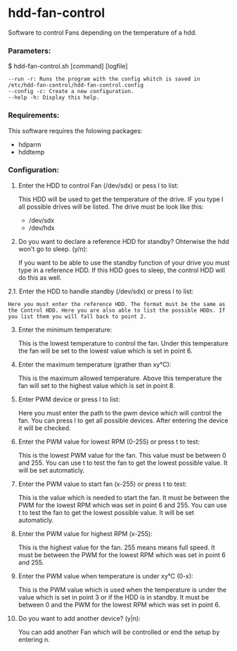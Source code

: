 hdd-fan-control
=================

Software to control Fans depending on the temperature of a hdd.


### Parameters:
$ hdd-fan-control.sh [command] [logfile]

    --run -r: Runs the program with the config whitch is saved in /etc/hdd-fan-control/hdd-fan-control.config
    --config -c: Create a new configuration.
    --help -h: Display this help.

### Requirements:
This software requires the folowing packages:
* hdparm
* hddtemp

### Configuration:
1. Enter the HDD to control Fan (/dev/sdx) or pess l to list:

    This HDD will be used to get the temperature of the drive. IF you type l all possible drives will be listed. The drive must be look like this:
    
    * /dev/sdx
    * /dev/hdx

2. Do you want to declare a reference HDD for standby? Ohterwise the hdd won't go to sleep. (y/n):

    If you want to be able to use the standby function of your drive you must type in a reference HDD. If this HDD goes to sleep, the control HDD will do this as well.

2.1. Enter the HDD to handle standby (/dev/sdx) or press l to list:

    Here you must enter the reference HDD. The format must be the same as the Control HDD. Here you are also able to list the possible HDDs. If you list them you will fall back to point 2.

3. Enter the minimum temperature:

    This is the lowest temperature to control the fan. Under this temperature the fan will be set to the lowest value which is set in point 6.

4. Enter the maximum temperature (grather than xy°C):

    This is the maximum allowed temperature. Above this temperature the fan will set to the highest value which is set in point 8.

5. Enter PWM device or press l to list:

    Here you must enter the path to the pwm device which will control the fan. You can press l to get all possible devices. After entering the device it will be checked.

6. Enter the PWM value for lowest RPM (0-255) or press t to test:

    This is the lowest PWM value for the fan. This value must be between 0 and 255. You can use t to test the fan to get the lowest possible value. It will be set automaticly.

7. Enter the PWM value to start fan (x-255) or press t to test:

    This is the value which is needed to start the fan. It must be between the PWM for the lowest RPM which was set in point 6 and 255. You can use t to test the fan to get the lowest possible value. It will be set automaticly.

8. Enter the PWM value for highest RPM (x-255):

    This is the highest value for the fan. 255 means means full speed. It must be between the PWM for the lowest RPM which was set in point 6 and 255.

9. Enter the PWM value when temperature is under xy°C (0-x):

    This is the PWM value which is used when the temperature is under the value which is set in point 3 or if the HDD is in standby. It must be between 0 and the PWM for the lowest RPM which was set in point 6.

10. Do you want to add another device? (y|n):

    You can add another Fan which will be controlled or end the setup by entering n.
